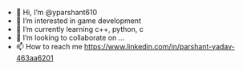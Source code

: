 - 👋 Hi, I’m @yparshant610
- 👀 I’m interested in game development
- 🌱 I’m currently learning c++, python, c
- 💞️ I’m looking to collaborate on ...
- 📫 How to reach me https://www.linkedin.com/in/parshant-yadav-463aa6201

<!---
yparshant610/yparshant610 is a ✨ special ✨ repository because its `README.md` (this file) appears on your GitHub profile.
You can click the Preview link to take a look at your changes.
--->
